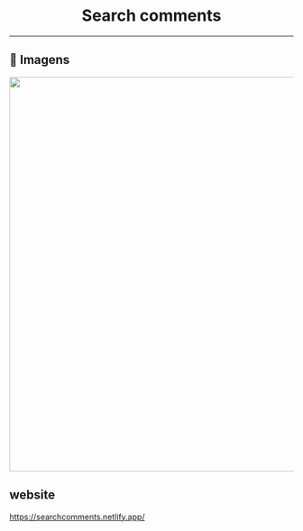 <h1 align="center">Search comments</h1>
<!-- <p align="center">Countdown é uma pequena aplicação, feita com o objetivo de treinar  o cohecimento sobre datas e temporizadores em JavaScript. </p> -->

 ---
## 🎥 Imagens
<p align='center'>
<img src='./.github/finality2.gif' width='800' height='700'>
</p>

## website

https://searchcomments.netlify.app/

